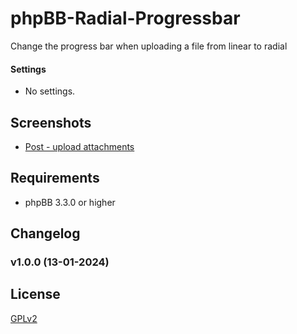 # phpBB-Radial-Progressbar
 Change the progress bar when uploading a file from linear to radial

#### Settings
- No settings. 

## Screenshots
- [Post - upload attachments](https://raw.githubusercontent.com/IMC-GER/images/main/screenshots/radialprogbar/edit_post_attach.png)

## Requirements
- phpBB 3.3.0 or higher

## Changelog

### v1.0.0 (13-01-2024)

## License
[GPLv2](https://www.gnu.org/licenses/old-licenses/gpl-2.0.en.html)

